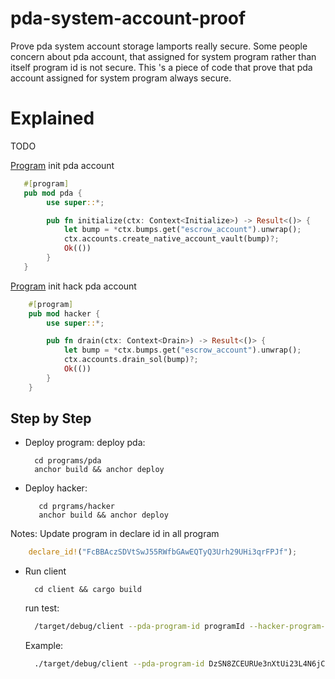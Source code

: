 # pda-system-account-proof
Prove pda system account storage lamports really secure. Some people concern about pda account, that assigned for system program rather than itself program id is not secure. 
This 's a piece of code that prove that pda account assigned for system program always secure.

# Explained
  TODO

[Program](https://github.com/docongminh/pda-system-account-proof/tree/master/programs/pda) init pda account
```rust
   #[program]
   pub mod pda {
        use super::*;

        pub fn initialize(ctx: Context<Initialize>) -> Result<()> {
            let bump = *ctx.bumps.get("escrow_account").unwrap();
            ctx.accounts.create_native_account_vault(bump)?;
            Ok(())
        }
   }
```

[Program](https://github.com/docongminh/pda-system-account-proof/tree/master/programs/hacker/programs/hacker) init hack pda account
```rust
    #[program]
    pub mod hacker {
        use super::*;

        pub fn drain(ctx: Context<Drain>) -> Result<()> {
            let bump = *ctx.bumps.get("escrow_account").unwrap();
            ctx.accounts.drain_sol(bump)?;
            Ok(())
        }
    }
``` 

## Step by Step

  - Deploy program:
    deploy pda:
    ```
      cd programs/pda
      anchor build && anchor deploy
    ```
  
  - Deploy hacker:
    ```
       cd prgrams/hacker
       anchor build && anchor deploy
    ```
  
  Notes: Update program in declare id in all program
  ```rust
      declare_id!("FcBBAczSDVtSwJ55RWfbGAwEQTyQ3Urh29UHi3qrFPJf");
  ```
  
  - Run client
    ```
      cd client && cargo build
    ```
    
    run test:
    ```bash
      /target/debug/client --pda-program-id programId --hacker-program-id programId
    ```
    
    Example:
    ```bash
      ./target/debug/client --pda-program-id DzSN8ZCEURUe3nXtUi23L4N6jCQT16B8GjfZQ1CkoQEh --hacker-program-id FcBBAczSDVtSwJ55RWfbGAwEQTyQ3Urh29UHi3qrFPJf
    ```
